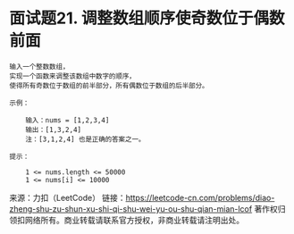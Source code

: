# 面试题21. 调整数组顺序使奇数位于偶数前面

```
输入一个整数数组，
实现一个函数来调整该数组中数字的顺序，
使得所有奇数位于数组的前半部分，所有偶数位于数组的后半部分。
```

```
示例：

    输入：nums = [1,2,3,4]
    输出：[1,3,2,4] 
    注：[3,1,2,4] 也是正确的答案之一。
```

```
提示：

    1 <= nums.length <= 50000
    1 <= nums[i] <= 10000
```

来源：力扣（LeetCode）
链接：https://leetcode-cn.com/problems/diao-zheng-shu-zu-shun-xu-shi-qi-shu-wei-yu-ou-shu-qian-mian-lcof
著作权归领扣网络所有。商业转载请联系官方授权，非商业转载请注明出处。